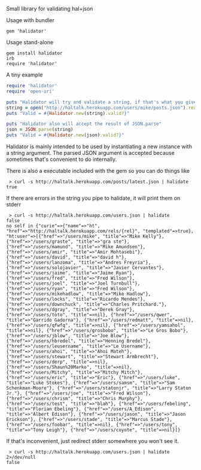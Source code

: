 Small library for validating hal+json

Usage with bundler
```
gem 'halidator'
```

Usage stand-alone
```
gem install halidator
irb
require 'halidator'
```



A tiny example

```Ruby
require 'halidator'
require 'open-uri'

puts "Halidator will try and validate a string, if that's what you give it"
string = open("http://haltalk.herokuapp.com/users/mike/posts.json").read
puts "Valid = #{Halidator.new(string).valid?}"

puts "Halidator also will accept the result of JSON.parse"
json = JSON.parse(string)
puts "Valid = #{Halidator.new(json).valid?}"

```


Halidator is mainly intended to be used by instantiating a new instance with a string argument.
The parsed JSON argument is accepted because sometimes that's convenient to do internally.

There is also a executable included with the gem so you can do things like

```
 > curl -s http://haltalk.herokuapp.com/posts/latest.json | halidate
true
```

If there are errors in the string you pipe to halidate, it will print them on stderr
```
 > curl -s http://haltalk.herokuapp.com/users.json | halidate
false
no self in {"curie"=>{"name"=>"ht", "href"=>"http://haltalk.herokuapp.com/rels/{rel}", "templated"=>true}, "ht:user"=>[{"href"=>"/users/mike", "title"=>"Mike Kelly"}, {"href"=>"/users/graste", "title"=>"gra ste"}, {"href"=>"/users/mamund", "title"=>"Mike Amundsen"}, {"href"=>"/users/amir", "title"=>"Amir Mohtasebi"}, {"href"=>"/users/david", "title"=>"david h"}, {"href"=>"/users/lanzoma", "title"=>"Andres Freyria"}, {"href"=>"/users/solojavier", "title"=>"Javier Cervantes"}, {"href"=>"/users/jaime", "title"=>"Jaime Ryan"}, {"href"=>"/users/fred", "title"=>"Fred Wilson"}, {"href"=>"/users/joel", "title"=>"Joel Turnbull"}, {"href"=>"/users/ryan", "title"=>"Fred Wilson"}, {"href"=>"/users/mikehadlow", "title"=>"Mike Hadlow"}, {"href"=>"/users/locks", "title"=>"Ricardo Mendes"}, {"href"=>"/users/downchuck", "title"=>"Charles Pritchard."}, {"href"=>"/users/dgray", "title"=>"Derek Gray"}, {"href"=>"/users/toto", "title"=>nil}, {"href"=>"/users/qwer", "title"=>"Garrido Gadorna"}, {"href"=>"/users/redmatt", "title"=>nil}, {"href"=>"/users/qfwfq", "title"=>nil}, {"href"=>"/users/yamsahol", "title"=>nil}, {"href"=>"/users/grosbobo", "title"=>"Le Gros Bobo"}, {"href"=>"/users/jblow", "title"=>"Joe Blow"}, {"href"=>"/users/hbredel", "title"=>"Henning Bredel"}, {"href"=>"/users/leusername", "title"=>"Le Username"}, {"href"=>"/users/ahoi", "title"=>"Ahoi Mateh"}, {"href"=>"/users/stewart", "title"=>"Stewart Armbrecht"}, {"href"=>"/users/derp", "title"=>nil}, {"href"=>"/users/Shaun%20Marko", "title"=>nil}, {"href"=>"/users/Mitchy", "title"=>"Mitchy Mitch"}, {"href"=>"/users/eric", "title"=>"Eric"}, {"href"=>"/users/luke", "title"=>"Luke Stokes"}, {"href"=>"/users/samsm", "title"=>"Sam Schenkman-Moore"}, {"href"=>"/users/statonjr", "title"=>"Larry Staton Jr."}, {"href"=>"/users/joe", "title"=>"Fred Wilson"}, {"href"=>"/users/chrism", "title"=>"Chris Murphy"}, {"href"=>"/users/test", "title"=>"blah"}, {"href"=>"/users/febeling", "title"=>"Florian Ebeling"}, {"href"=>"/users/A_Edison", "title"=>"Albert Edison"}, {"href"=>"/users/jason", "title"=>"Jason Erickson"}, {"href"=>"/users/stade", "title"=>"Marcus Stade"}, {"href"=>"/users/foobar", "title"=>nil}, {"href"=>"/users/tony", "title"=>"Tony Leigh"}, {"href"=>"/users/coyote", "title"=>nil}]}
```

If that's inconvenient, just redirect stderr somewhere you won't see it.
```
 > curl -s http://haltalk.herokuapp.com/users.json | halidate 2>/dev/null
false
```
